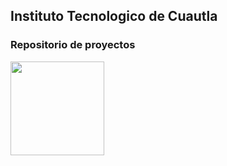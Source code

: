 ## Instituto Tecnologico de Cuautla 
### Repositorio de proyectos 
<img src="https://estudiarcarrerasenlinea.com/logos/original/logo-instituto-tecnologico-de-cuautla.png" width="150px" height="150px">


